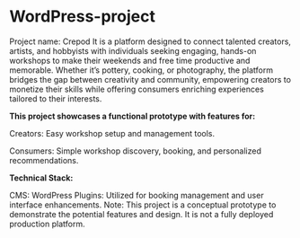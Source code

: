 # WordPress-project

Project name: Crepod
It is a platform designed to connect talented creators, artists, and hobbyists with individuals seeking engaging, hands-on workshops to make their weekends and free time productive and memorable. Whether it’s pottery, cooking, or photography, the platform bridges the gap between creativity and community, empowering creators to monetize their skills while offering consumers enriching experiences tailored to their interests.

**This project showcases a functional prototype with features for:**

Creators: Easy workshop setup and management tools.

Consumers: Simple workshop discovery, booking, and personalized recommendations.

**Technical Stack:**

CMS: WordPress
Plugins: Utilized for booking management and user interface enhancements.
Note: This project is a conceptual prototype to demonstrate the potential features and design. It is not a fully deployed production platform.

